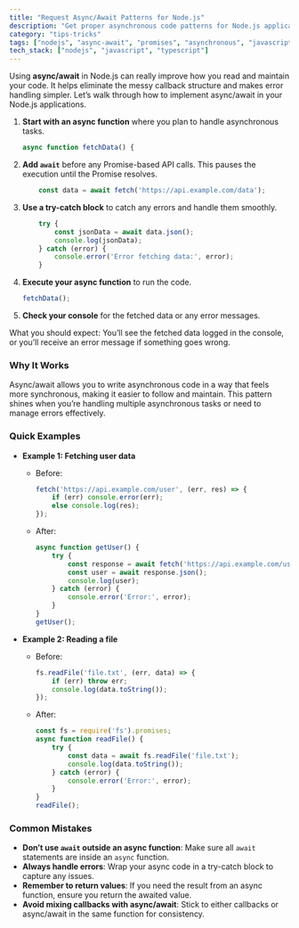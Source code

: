 ```yaml
---
title: "Request Async/Await Patterns for Node.js"
description: "Get proper asynchronous code patterns for Node.js applications"
category: "tips-tricks"
tags: ["nodejs", "async-await", "promises", "asynchronous", "javascript"]
tech_stack: ["nodejs", "javascript", "typescript"]
---
```


Using **async/await** in Node.js can really improve how you read and maintain your code. It helps eliminate the messy callback structure and makes error handling simpler. Let’s walk through how to implement async/await in your Node.js applications.

1. **Start with an async function** where you plan to handle asynchronous tasks.
   ```javascript
   async function fetchData() {
   ```
   
2. **Add `await`** before any Promise-based API calls. This pauses the execution until the Promise resolves.
   ```javascript
       const data = await fetch('https://api.example.com/data');
   ```

3. **Use a try-catch block** to catch any errors and handle them smoothly.
   ```javascript
       try {
           const jsonData = await data.json();
           console.log(jsonData);
       } catch (error) {
           console.error('Error fetching data:', error);
       }
   ```

4. **Execute your async function** to run the code.
   ```javascript
   fetchData();
   ```

5. **Check your console** for the fetched data or any error messages.

What you should expect: You’ll see the fetched data logged in the console, or you’ll receive an error message if something goes wrong.

### Why It Works
Async/await allows you to write asynchronous code in a way that feels more synchronous, making it easier to follow and maintain. This pattern shines when you’re handling multiple asynchronous tasks or need to manage errors effectively.

### Quick Examples
- **Example 1: Fetching user data**
  - Before:
    ```javascript
    fetch('https://api.example.com/user', (err, res) => {
        if (err) console.error(err);
        else console.log(res);
    });
    ```
  - After:
    ```javascript
    async function getUser() {
        try {
            const response = await fetch('https://api.example.com/user');
            const user = await response.json();
            console.log(user);
        } catch (error) {
            console.error('Error:', error);
        }
    }
    getUser();
    ```

- **Example 2: Reading a file**
  - Before:
    ```javascript
    fs.readFile('file.txt', (err, data) => {
        if (err) throw err;
        console.log(data.toString());
    });
    ```
  - After:
    ```javascript
    const fs = require('fs').promises;
    async function readFile() {
        try {
            const data = await fs.readFile('file.txt');
            console.log(data.toString());
        } catch (error) {
            console.error('Error:', error);
        }
    }
    readFile();
    ```

### Common Mistakes
- **Don’t use `await` outside an async function**: Make sure all `await` statements are inside an `async` function.
- **Always handle errors**: Wrap your async code in a try-catch block to capture any issues.
- **Remember to return values**: If you need the result from an async function, ensure you return the awaited value.
- **Avoid mixing callbacks with async/await**: Stick to either callbacks or async/await in the same function for consistency.